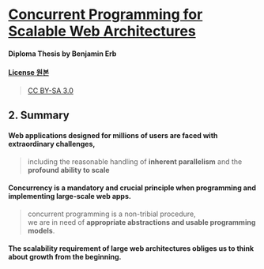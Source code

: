 # [Concurrent Programming for Scalable Web Architectures](http://berb.github.io/diploma-thesis/community/)
#### Diploma Thesis by Benjamin Erb
#### [License 원본](http://berb.github.io/diploma-thesis/community/0_license.html)
> [CC BY-SA 3.0](http://creativecommons.org/licenses/by-sa/3.0/)


## 2. Summary  

#### Web applications designed for millions of users are faced with extraordinary challenges,  
> including the reasonable handling of **inherent parallelism** and the **profound ability to scale**

#### Concurrency is a mandatory and crucial principle when programming and implementing large-scale web apps.
> concurrent programming is a non-tribial procedure,  
> we are in need of **appropriate abstractions and usable programming models**.

#### The scalability requirement of large web architectures obliges us to think about growth from the beginning.  

